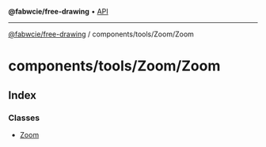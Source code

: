 **@fabwcie/free-drawing** • [API](../../../../README.md)

***

[@fabwcie/free-drawing](../../../../README.md) / components/tools/Zoom/Zoom

# components/tools/Zoom/Zoom

## Index

### Classes

- [Zoom](classes/Zoom.md)
